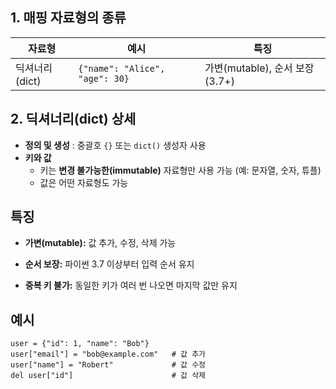 ## 1. 매핑 자료형의 종류

|자료형|예시|특징|
|---|---|---|
|딕셔너리(dict)|`{"name": "Alice", "age": 30}`|가변(mutable), 순서 보장(3.7+)|

## 2. 딕셔너리(dict) 상세

- **정의 및 생성** : 중괄호 `{}` 또는 `dict()` 생성자 사용
- **키와 값**
	- 키는 **변경 불가능한(immutable)** 자료형만 사용 가능 (예: 문자열, 숫자, 튜플)
	- 값은 어떤 자료형도 가능
    

## **특징**

- **가변(mutable):** 값 추가, 수정, 삭제 가능
    
- **순서 보장:** 파이썬 3.7 이상부터 입력 순서 유지
    
- **중복 키 불가:** 동일한 키가 여러 번 나오면 마지막 값만 유지
    

## **예시**
```
user = {"id": 1, "name": "Bob"}
user["email"] = "bob@example.com"   # 값 추가
user["name"] = "Robert"             # 값 수정
del user["id"]                      # 값 삭제

```